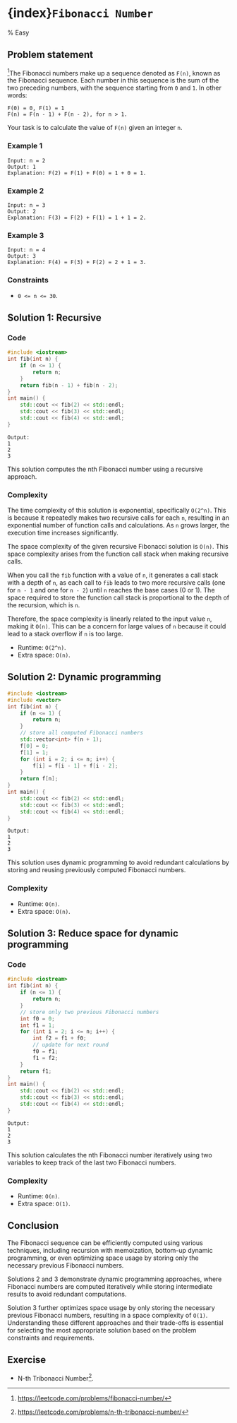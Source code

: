 # {index}`Fibonacci Number`
% Easy
## Problem statement

[^url]The Fibonacci numbers make up a sequence denoted as `F(n)`, known as the Fibonacci sequence. Each number in this sequence is the sum of the two preceding numbers, with the sequence starting from `0` and `1`. In other words:

```text
F(0) = 0, F(1) = 1
F(n) = F(n - 1) + F(n - 2), for n > 1.
```

Your task is to calculate the value of `F(n)` given an integer `n`. 

[^url]: https://leetcode.com/problems/fibonacci-number/
### Example 1
```text
Input: n = 2
Output: 1
Explanation: F(2) = F(1) + F(0) = 1 + 0 = 1.
```

### Example 2
```text
Input: n = 3
Output: 2
Explanation: F(3) = F(2) + F(1) = 1 + 1 = 2.
```

### Example 3
```text
Input: n = 4
Output: 3
Explanation: F(4) = F(3) + F(2) = 2 + 1 = 3.
``` 

### Constraints

* `0 <= n <= 30`.

## Solution 1: Recursive

### Code
```cpp
#include <iostream>
int fib(int n) {
    if (n <= 1) {
        return n;
    } 
    return fib(n - 1) + fib(n - 2);
}
int main() {
    std::cout << fib(2) << std::endl;
    std::cout << fib(3) << std::endl;
    std::cout << fib(4) << std::endl;
}
```
```text
Output:
1
2
3
```

This solution computes the nth Fibonacci number using a recursive approach. 

### Complexity
The time complexity of this solution is exponential, specifically `O(2^n)`. This is because it repeatedly makes two recursive calls for each `n`, resulting in an exponential number of function calls and calculations. As `n` grows larger, the execution time increases significantly. 

The space complexity of the given recursive Fibonacci solution is `O(n)`. This space complexity arises from the function call stack when making recursive calls.

When you call the `fib` function with a value of `n`, it generates a call stack with a depth of `n`, as each call to `fib` leads to two more recursive calls (one for `n - 1` and one for `n - 2`) until `n` reaches the base cases (0 or 1). The space required to store the function call stack is proportional to the depth of the recursion, which is `n`.

Therefore, the space complexity is linearly related to the input value `n`, making it `O(n)`. This can be a concern for large values of `n` because it could lead to a stack overflow if `n` is too large. 

* Runtime: `O(2^n)`.
* Extra space: `O(n)`.

## Solution 2: Dynamic programming
```cpp
#include <iostream>
#include <vector>
int fib(int n) {
    if (n <= 1) {
        return n;
    }
    // store all computed Fibonacci numbers
    std::vector<int> f(n + 1);
    f[0] = 0;
    f[1] = 1;
    for (int i = 2; i <= n; i++) {
        f[i] = f[i - 1] + f[i - 2];
    }
    return f[n];
}
int main() {
    std::cout << fib(2) << std::endl;
    std::cout << fib(3) << std::endl;
    std::cout << fib(4) << std::endl;
}
```
```text
Output:
1
2
3
```

This solution uses dynamic programming to avoid redundant calculations by storing and reusing previously computed Fibonacci numbers.

### Complexity

* Runtime: `O(n)`.
* Extra space: `O(n)`.

## Solution 3: Reduce space for dynamic programming

### Code
```cpp
#include <iostream>
int fib(int n) {
    if (n <= 1) {
        return n;
    }
    // store only two previous Fibonacci numbers
    int f0 = 0;
    int f1 = 1;
    for (int i = 2; i <= n; i++) {
        int f2 = f1 + f0;
        // update for next round
        f0 = f1;
        f1 = f2;
    }
    return f1;
}
int main() {
    std::cout << fib(2) << std::endl;
    std::cout << fib(3) << std::endl;
    std::cout << fib(4) << std::endl;
}
```
```text
Output:
1
2
3
```

This solution calculates the nth Fibonacci number iteratively using two variables to keep track of the last two Fibonacci numbers. 

### Complexity

* Runtime: `O(n)`.
* Extra space: `O(1)`.

## Conclusion

The Fibonacci sequence can be efficiently computed using various techniques, including recursion with memoization, bottom-up dynamic programming, or even optimizing space usage by storing only the necessary previous Fibonacci numbers. 

Solutions 2 and 3 demonstrate dynamic programming approaches, where Fibonacci numbers are computed iteratively while storing intermediate results to avoid redundant computations. 

Solution 3 further optimizes space usage by only storing the necessary previous Fibonacci numbers, resulting in a space complexity of `O(1)`. Understanding these different approaches and their trade-offs is essential for selecting the most appropriate solution based on the problem constraints and requirements.

## Exercise
- N-th Tribonacci Number[^ex].

[^ex]: https://leetcode.com/problems/n-th-tribonacci-number/
